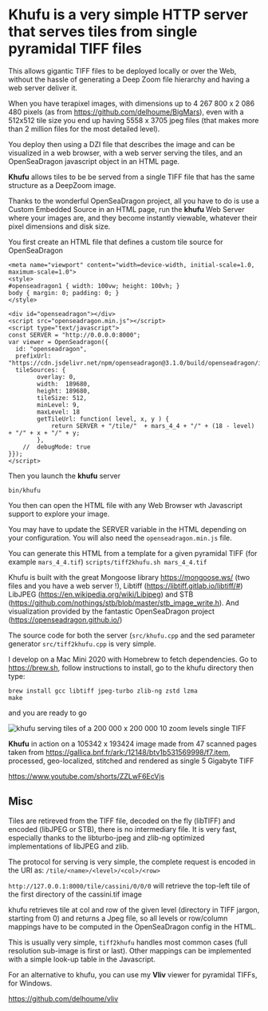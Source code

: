   # **Khufu** is a very simple HTTP server that serves tiles from  **single pyramidal TIFF files** 

This allows gigantic TIFF files to be deployed locally or over the Web, without the hassle 
of generating a Deep Zoom file hierarchy and having a web server deliver it.

When you have terapixel images, with dimensions up to 4 267 800 x 2 086 480 pixels (as from https://github.com/delhoume/BigMars), 
even with a 512x512 tile size you end up having 5558 x 3705 jpeg files (that makes more than 2 million files for the most detailed level).

You deploy then using a DZI file that describes the image and can be visualized in a web browser,
with a web server serving the tiles, and an OpenSeaDragon javascript object in an HTML page.

**Khufu** allows tiles to be be served from a single TIFF file that has the same structure as a DeepZoom image.

Thanks to the wonderful OpenSeaDragon project, all you have to do is use a Custom Embedded Source in an HTML
page, run the **khufu** Web Server where your images are, and they become instantly viewable, whatever their pixel dimensions and disk size.

You first create an HTML file that defines a custom tile source for OpenSeaDragon

````
<meta name="viewport" content="width=device-width, initial-scale=1.0, maximum-scale=1.0">
<style>
#openseadragon1 { width: 100vw; height: 100vh; }
body { margin: 0; padding: 0; }
</style>

<div id="openseadragon"></div>
<script src="openseadragon.min.js"></script>
<script type="text/javascript">
const SERVER = "http://0.0.0.0:8000";
var viewer = OpenSeadragon({
  id: "openseadragon",
  prefixUrl: "https://cdn.jsdelivr.net/npm/openseadragon@3.1.0/build/openseadragon/images/",
  tileSources: {
        overlay: 0,
        width:  189680,
        height: 189680,
        tileSize: 512,
        minLevel: 9,
        maxLevel: 18
        getTileUrl: function( level, x, y ) {
            return SERVER + "/tile/"  + mars_4_4 + "/" + (18 - level) + "/" + x + "/" + y;
        },
    //  debugMode: true
}});
</script>
````

Then you launch the **khufu** server 

```bin/khufu```

You then can open the HTML file with any Web Browser wth Javascript support to explore your image.

You may have to update the SERVER variable in the HTML depending on your configuration.
You will also need the ```openseadragon.min.js``` file.

You can generate this HTML from a template for a given pyramidal TIFF (for example ```mars_4_4.tif```)
```scripts/tiff2khufu.sh mars_4_4.tif```

Khufu is built with the great Mongoose library https://mongoose.ws/ (two files and you have a web server !),
Libtiff (https://libtiff.gitlab.io/libtiff/#) LibJPEG (https://en.wikipedia.org/wiki/Libjpeg) and STB (https://github.com/nothings/stb/blob/master/stb_image_write.h).
And visualization provided by the fantastic OpenSeaDragon project (https://openseadragon.github.io/)

The source code for both the server (```src/khufu.cpp``` and the sed parameter generator
```src/tiff2khufu.cpp``` is very simple.

I develop on a Mac Mini 2020  with Homebrew to fetch dependencies. Go to https://brew.sh, follow instructions to install, go to the khufu directory then type:
```
brew install gcc libtiff jpeg-turbo zlib-ng zstd lzma
make
```

and you are ready to go

![khufu serving tiles of a 200 000 x 200 000 10 zoom levels single TIFF](images/cassini.png)

**Khufu** in action on a 105342 x 193424 image made from 47 scanned pages taken from https://gallica.bnf.fr/ark:/12148/btv1b531569998/f7.item, processed,
geo-localized, stitched and rendered as single 5 Gigabyte TIFF

https://www.youtube.com/shorts/ZZLwF6EcVjs


  ## Misc

Tiles are retireved from the TIFF file, decoded on the fly (libTIFF) and encoded (libJPEG or STB), there is no intermediary file.
It is very fast, especially thanks to the libturbo-jpeg and zlib-ng optimized implementations of libJPEG and zlib.


The protocol for serving is very simple, the complete request is encoded in the URI as: ```/tile/<name>/<level>/<col>/<row>```

```http://127.0.0.1:8000/tile/cassini/0/0/0``` will retrieve the top-left tile of the first directory of the cassini.tif image

khufu retrieves tile at col and row of the given level (directory in TIFF jargon, starting from 0) and returns a Jpeg file, 
so all levels or row/column mappings have to be computed in the OpenSeaDragon config in the HTML.

This is usually very simple, ```tiff2khufu``` handles most common cases (full resolution sub-image is first or last).
Other mappings can be implemented with a simple look-up table in the Javascript.

For an alternative to khufu, you can use my **Vliv** viewer for pyramidal TIFFs, for Windows.

https://github.com/delhoume/vliv

